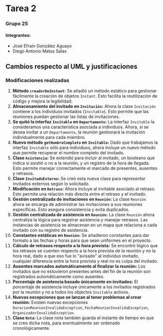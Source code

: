 # Tarea 2

### Grupo 25
#### Integrantes:
* José Efraín González Aguayo
* Diego Antonio Matus Salas

## Cambios respecto al UML y justificaciones
### Modificaciones realizadas
1. **Método `creadorDeInstant`:**
   Se añadió un método estático para gestionar fácilmente la creación de objetos `Instant`. Esto facilita la reutilización de código y mejora la legibilidad.
2. **Almacenamiento del invitado en `Invitación`:**
   Ahora la clase `Invitación` contiene a los individuos invitados (`Invitable`). Esto permite que las reuniones puedan gestionar las listas de invitaciones.
3. **Se quitó la interfaz `Invitable` en `Departamento`:**
   La interfaz `Invitable` la consideramos una característica asociada a individuos. Ahora, si se desea invitar a un `Departamento`, la reunión gestionará la invitación individualmente para cada miembro.
4. **Nuevo método `getNombreCompleto` en `Invitable`:**
   Dado que trabajamos la interfaz `Invitable` sólo para individuos, ahora incluye un nuevo método que permite recuperar el nombre completo del invitado.
5. **Clase `Asistencia`:**
   Se extendió para incluir al invitado, un booleano que indica si asistió o no a la reunión, y un registro de la hora de llegada. Esto permite manejar correctamente el marcado de presentes, ausentes y retrasos.
6. **Clase `InvitadoExterno`:**
   Se creó esta nueva clase para representar invitados externos según lo solicitado.
7. **Modificación en `Retraso`:**
   Ahora incluye al invitable asociado al retraso. Esto permite una relación más directa entre el retraso y el invitado.
8. **Gestión centralizada de invitaciones en `Reunión`:**
   La clase `Reunión` ahora se encarga de administrar las invitaciones a sus reuniones específicas. Esto asegura consistencia y evita duplicados.
9. **Gestión centralizada de asistencia en `Reunión`:**
   La clase `Reunión` ahora centraliza la lógica para registrar asistencia y manejar retrasos. Las instancias de asistencia se almacenan en un mapa que relaciona a cada invitado con su registro de asistencia.
10. **Constantes estáticas en `Reunión`:**
    Se añadieron constantes para dar formato a las fechas y horas para que sean uniformes en el proyecto.
11. **Cálculo de retrasos respecto a la hora prevista:**
    Se encontró lógico que los retrasos se cuenten respecto a la hora prevista de la reunión y no la hora real, dado a que eso fue lo "avisado" al individuo invitado, cualquier diferencia entre la hora prevista y real no es culpa del invitado.
12. **Ausentes marcados automáticamente al finalizar la reunión:**
    Los invitados que no estuvieron presentes antes del fin de la reunión son registrados automáticamente como ausentes.
13. **Porcentaje de asistencia basado únicamente en invitados:**
    El porcentaje de asistencia incluye únicamente a los invitados registrados por la reunión y no a todos los objectos `Invitable` activos.
14. **Nuevas excepciones que se lanzan al tener problemas al crear reunión:**
    Existen nuevas excepciones `DuracionReunionInvalidaException`, `FechaReunionInvalidaException`, `OrganizadorInvalidoException`.
15. **Clase `Nota`:**
    La clase nota también guarda el instante de tiempo en que se creo dicha nota, para eventualmente ser ordenado cronológicamente.